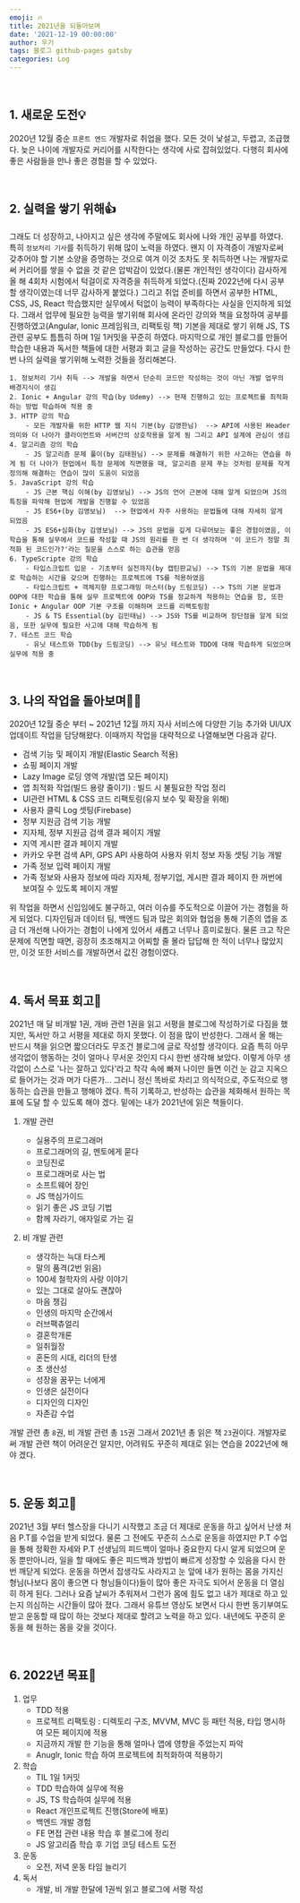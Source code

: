 ```yaml
---
emoji: 🔥
title: 2021년을 되돌아보며
date: '2021-12-19 00:00:00'
author: 우기
tags: 블로그 github-pages gatsby
categories: Log
---
```


<br>

## 1. **새로운 도전💡**

2020년 12월 중순 `프론트 엔드` 개발자로 취업을 했다.
모든 것이 낯설고, 두렵고, 조급했다.
늦은 나이에 개발자로 커리어를 시작한다는 생각에 사로 잡혀있었다.
다행히 회사에 좋은 사람들을 만나 좋은 경험을 할 수 있었다.

<br>

## 2. **실력을 쌓기 위해👍**

그래도 더 성장하고, 나아지고 싶은 생각에 주말에도 회사에 나와 개인 공부를 하였다.
특히 `정보처리 기사`를 취득하기 위해 많이 노력을 하였다. 왠지 이 자격증이 개발자로써 갖추어야 할 기본 소양을 증명하는 것으로 여겨
이것 조차도 못 취득하면 나는 개발자로써 커리어를 쌓을 수 없을 것 같은 압박감이 있었다.(물론 개인적인 생각이다)
감사하게 올 해 4회차 시험에서 턱걸이로 자격증을 취득하게 되었다.(진짜 2022년에 다시 공부할 생각이였는데 너무 감사하게 붙었다.)
그리고 취업 준비를 하면서 공부한 HTML, CSS, JS, React 학습했지만 실무에서 턱없이 능력이 부족하다는 사실을 인지하게 되었다.
그래서 업무에 필요한 능력을 쌓기위해 회사에 온라인 강의와 책을 요청하여 공부를 진행하였고(Angular, Ionic 프레임워크, 리팩토링 책)
기본을 제대로 쌓기 위해 JS, TS관련 공부도 틈틈히 하며 1일 1커밋을 꾸준히 하였다. 마지막으로 개인 블로그를 만들어 학습한 내용과 독서한 책들에 대한 서평과 회고 글을 작성하는 공간도 만들었다.
다시 한번 나의 실력을 쌓기위해 노력한 것들을 정리해본다.

```tsx
1. 정보처리 기사 취득 --> 개발을 하면서 단순히 코드만 작성하는 것이 아닌 개발 업무의 배경지식이 생김
2. Ionic + Angular 강의 학습(by Udemy) --> 현재 진행하고 있는 프로젝트를 최적화 하는 방법 학습하여 적용 중
3. HTTP 강의 학습
    - 모든 개발자를 위한 HTTP 웹 지식 기본(by 김영한님)  --> API에 사용된 Header 의미와 더 나아가 클라이언트와 서버간의 상호작용을 알게 됨 그리고 API 설계에 관심이 생김
4. 알고리즘 강의 학습
    - JS 알고리즘 문제 풀이(by 김태원님) --> 문제를 해결하기 위한 사고하는 연습을 하게 됨 더 나아가 현업에서 특정 문제에 직면했을 때, 알고리즘 문제 푸는 것처럼 문제를 작게 정의해 해결하는 연습이 많이 도움이 되었음
5. JavaScript 강의 학습
    - JS 근본 핵심 이해(by 김영보님) --> JS의 언어 근본에 대해 알게 되었으며 JS의 특징을 파악해 현업에 개발을 진행할 수 있었음
    - JS ES6+(by 김영보님)  --> 현업에서 자주 사용하는 문법들에 대해 자세히 알게 되었음
    - JS ES6+심화(by 김영보님) --> JS의 문법을 깊게 다루어보는 좋은 경험이였음, 이 학습을 통해 실무에서 코드를 작성할 때 JS의 원리를 한 번 더 생각하며 '이 코드가 정말 최적화 된 코드인가?'라는 질문을 스스로 하는 습관을 얻음
6. TypeScripte 강의 학습
    - 타입스크립트 입문 - 기초부터 실전까지(by 캡틴판교님) --> TS의 기본 문법을 제대로 학습하는 시간을 갖으며 진행하는 프로젝트에 TS를 적용하였음
    - 타입스크립트 + 객체지향 프로그래밍 마스터(by 드림코딩) --> TS의 기본 문법과 OOP에 대한 학습을 통해 실무 프로젝트에 OOP와 TS를 정교하게 적용하는 연습을 함, 또한 Ionic + Angular OOP 기본 구조를 이해하며 코드를 리팩토링함
    - JS & TS Essential(by 김민태님) --> JS와 TS를 비교하며 장단점을 알게 되었음, 또한 실무에 필요한 사고에 대해 학습하게 됨
7. 테스트 코드 학습
    - 유닛 테스트와 TDD(by 드림코딩) --> 유닛 테스트와 TDD에 대해 학습하게 되었으며 실무에 적용 중
```

<br>

## 3. **나의 작업을 돌아보며🧑‍💻**

2020년 12월 중순 부터 ~ 2021년 12월 까지 자사 서비스에 다양한 기능 추가와 UI/UX 업데이트 작업을 담당해왔다.
이때까지 작업을 대략적으로 나열해보면 다음과 같다.

- 검색 기능 및 페이지 개발(Elastic Search 적용)
- 쇼핑 페이지 개발
- Lazy Image 로딩 영역 개발(앱 모든 페이지)
- 앱 최적화 작업(빌드 용량 줄이기) : 빌드 시 불필요한 작업 정리
- UI관련 HTML & CSS 코드 리팩토링(유지 보수 및 확장을 위해)
- 사용자 클릭 Log 셋팅(Firebase)
- 정부 지원금 검색 기능 개발
- 지자체, 정부 지원금 검색 결과 페이지 개발
- 지역 게시판 결과 페이지 개발
- 카카오 우편 검색 API, GPS API 사용하여 사용자 위치 정보 자동 셋팅 기능 개발
- 가족 정보 입력 페이지 개발
- 가족 정보와 사용자 정보에 따라 지자체, 정부기업, 게시판 결과 페이지 한 꺼번에 보여질 수 있도록 페이지 개발

위 작업을 하면서 신입임에도 불구하고, 여러 이슈를 주도적으로 이끌어 가는 경험을 하게 되었다.
디자인팀과 데이터 팀, 백엔드 팀과 많은 회의와 협업을 통해 기존의 앱을 조금 더 개선해 나아가는 경험이 나에게 있어서 새롭고 너무나 흥미로웠다.
물론 크고 작은 문제에 직면할 때면, 굉장히 초조해지고 어찌할 줄 몰라 답답해 한 적이 너무나 많았지만, 이것 또한 서비스를 개발하면서 값진 경험이였다.

<br>

## 4. **독서 목표 회고📕**

2021년 매 달 비개발 1권, 개바 관련 1권을 읽고 서평을 블로그에 작성하기로 다짐을 했지만, 독서만 하고 서평을 제대로 하지 못했다.
이 점을 많이 반성한다. 그래서 올 해는 반드시 책을 읽으면 짧으더라도 무조건 블로그에 글로 작성할 생각이다. 요즘 특히 아무 생각없이 행동하는 것이 얼마나 무서운 것인지 다시 한번 생각해 보았다.
이렇게 아무 생각없이 스스로 '나는 잘하고 있다'라고 착각 속에 빠져 나이만 들면 이건 눈 감고 지옥으로 들어가는 것과 머가 다른가...
그러니 정신 똑바로 차리고 의식적으로, 주도적으로 행동하는 습관을 만들고 행해야 겠다.
특히 기록하고, 반성하는 습관을 체화해서 원하는 목표에 도달 할 수 있도록 해야 겠다.
밑에는 내가 2021년에 읽은 책들이다.

1. 개발 관련

   - 실용주의 프로그래머
   - 프로그래머의 길, 멘토에게 묻다
   - 코딩진로
   - 프로그래머로 사는 법
   - 소프트웨어 장인
   - JS 핵심가이드
   - 읽기 좋은 JS 코딩 기법
   - 함께 자라기, 애자일로 가는 길

2. 비 개발 관련
   - 생각하는 늑대 타스케
   - 말의 품격(2번 읽음)
   - 100세 철학자의 사랑 이야기
   - 있는 그대로 살아도 괜찮아
   - 마음 챙김
   - 인생의 마지막 순간에서
   - 러브팩츄얼리
   - 결혼학개론
   - 일취월장
   - 혼돈의 시대, 리더의 탄생
   - 초 생산성
   - 성장을 꿈꾸는 너에게
   - 인생은 실전이다
   - 디자인의 디자인
   - 자존감 수업

개발 관련 총 `8`권, 비 개발 관련 총 `15`권 그래서 2021년 총 읽은 책 `23`권이다.
개발자로써 개발 관련 책이 어려운건 알지만, 어려워도 꾸준히 제대로 읽는 연습을 2022년에 해야 겠다.

<br>

## 5. **운동 회고🏃**

2021년 3월 부터 헬스장을 다니기 시작했고 조금 더 제대로 운동을 하고 싶어서 난생 처음 P.T를 수업을 받게 되었다.
물론 그 전에도 꾸준히 스스로 운동을 하였지만 P.T 수업을 통해 정확한 자세와 P.T 선생님의 피드백이 얼마나 중요한지 다시 알게 되었으며
운동 뿐만아니라, 일을 할 때에도 좋은 피드백과 방법이 빠르게 성장할 수 있음을 다시 한번 깨닫게 되었다.
운동을 하면서 잡생각도 사라지고 눈 앞에 내가 원하는 몸을 가지신 형님(나보다 몸이 좋으면 다 형님들이다)들이 많아 좋은 자극도 되어서 운동을 더 열심히 하게 된다.
그러나 요즘 날씨가 추워져서 그런가 몸에 힘도 없고 내가 제대로 하고 있는지 의심하는 시간들이 많아 졌다.
그래서 유튜브 영상도 보면서 다시 한번 동기부여도 받고 운동할 때 많이 하는 것보다 제대로 할려고 노력을 하고 있다.
내년에도 꾸준히 운동을 해 원하는 몸을 갖을 것이다.

<br>

## 6. **2022년 목표🌈**

1. 업무
   - TDD 적용
   - 프로젝트 리팩토링 : 디렉토리 구조, MVVM, MVC 등 패턴 적용, 타입 명시하여 모든 페이지에 적용
   - 지금까지 개발 한 기능을 통해 얼마나 앱에 영향을 주었는지 파악
   - Anuglr, Ionic 학습 하여 프로젝트에 최적화하여 적용하기
2. 학습
   - TIL 1일 1커밋
   - TDD 학습하여 실무에 적용
   - JS, TS 학습하여 실무에 적용
   - React 개인프로젝트 진행(Store에 배포)
   - 백엔드 개발 경험
   - FE 면접 관련 내용 학습 후 블로그에 정리
   - JS 알고리즘 학습 후 기업 코딩 테스트 도전
3. 운동
   - 오전, 저녁 운동 타임 늘리기
4. 독서
   - 개발, 비 개발 한달에 1권씩 읽고 블로그에 서평 작성

```toc

```
